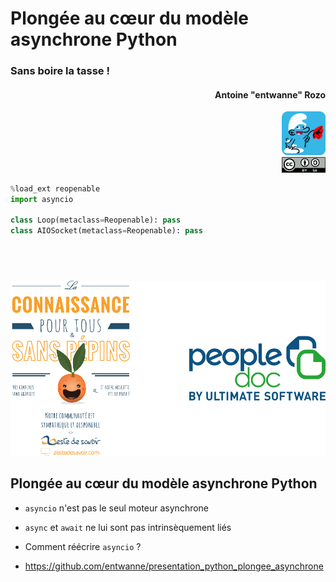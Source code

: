 # Plongée au cœur du modèle asynchrone Python 
### Sans boire la tasse !
#### <div align="right">Antoine "entwanne" Rozo</div>

<div align="right"><img src="schtroumpf_flat_rounded.png" style="width: 5em;" /></div>

<div align="right"><img src="cc_by_sa.svg" style="width: 5em;" /></div>

```python skip
%load_ext reopenable
import asyncio

class Loop(metaclass=Reopenable): pass
class AIOSocket(metaclass=Reopenable): pass
```

##  

<center><img src="logos.png" style="height: 20em;" /></center>

## Plongée au cœur du modèle asynchrone Python 

* `asyncio` n'est pas le seul moteur asynchrone
* `async` et `await` ne lui sont pas intrinsèquement liés
* Comment réécrire `asyncio` ?

* <https://github.com/entwanne/presentation_python_plongee_asynchrone>
